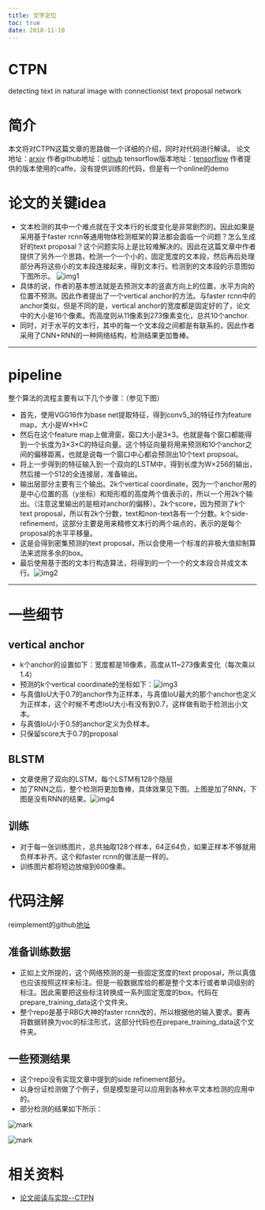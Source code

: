 ```yaml
---
title: 文字定位
toc: true
date: 2018-11-10
---
```



# CTPN

detecting text in natural image with connectionist text proposal network

# 简介

本文将对CTPN这篇文章的思路做一个详细的介绍，同时对代码进行解读。
论文地址：[arxiv](https://arxiv.org/pdf/1609.03605.pdf)
作者github地址：[github](https://github.com/tianzhi0549/CTPN)
tensorflow版本地址：[tensorflow](https://github.com/eragonruan/text-detection-ctpn)
作者提供的版本使用的caffe，没有提供训练的代码，但是有一个online的demo


# 论文的关键idea

- 文本检测的其中一个难点就在于文本行的长度变化是非常剧烈的。因此如果是采用基于faster rcnn等通用物体检测框架的算法都会面临一个问题？怎么生成好的text proposal？这个问题实际上是比较难解决的。因此在这篇文章中作者提供了另外一个思路，检测一个一个小的，固定宽度的文本段，然后再后处理部分再将这些小的文本段连接起来，得到文本行。检测到的文本段的示意图如下图所示。
  ![img1](http://slade-ruan.me/img/in-post/ctpn/in-post-1022-01.png)
- 具体的说，作者的基本想法就是去预测文本的竖直方向上的位置，水平方向的位置不预测。因此作者提出了一个vertical anchor的方法。与faster rcnn中的anchor类似，但是不同的是，vertical anchor的宽度都是固定好的了，论文中的大小是16个像素。而高度则从11像素到273像素变化，总共10个anchor.
- 同时，对于水平的文本行，其中的每一个文本段之间都是有联系的，因此作者采用了CNN+RNN的一种网络结构，检测结果更加鲁棒。

------

# pipeline

整个算法的流程主要有以下几个步骤：（参见下图）

- 首先，使用VGG16作为base net提取特征，得到conv5_3的特征作为feature map，大小是W×H×C
- 然后在这个feature map上做滑窗，窗口大小是3×3。也就是每个窗口都能得到一个长度为3×3×C的特征向量。这个特征向量将用来预测和10个anchor之间的偏移距离，也就是说每一个窗口中心都会预测出10个text propsoal。
- 将上一步得到的特征输入到一个双向的LSTM中，得到长度为W×256的输出，然后接一个512的全连接层，准备输出。
- 输出层部分主要有三个输出。2k个vertical coordinate，因为一个anchor用的是中心位置的高（y坐标）和矩形框的高度两个值表示的，所以一个用2k个输出。（注意这里输出的是相对anchor的偏移）。2k个score，因为预测了k个text proposal，所以有2k个分数，text和non-text各有一个分数。k个side-refinement，这部分主要是用来精修文本行的两个端点的，表示的是每个proposal的水平平移量。
- 这是会得到密集预测的text proposal，所以会使用一个标准的非极大值抑制算法来滤除多余的box。
- 最后使用基于图的文本行构造算法，将得到的一个一个的文本段合并成文本行。![img2](http://slade-ruan.me/img/in-post/ctpn/in-post-1022-02.png)

------

# 一些细节

## vertical anchor

- k个anchor的设置如下：宽度都是16像素，高度从11~273像素变化（每次乘以1.4）
- 预测的k个vertical coordinate的坐标如下：![img3](http://slade-ruan.me/img/in-post/ctpn/in-post-1022-03.png)
- 与真值IoU大于0.7的anchor作为正样本，与真值IoU最大的那个anchor也定义为正样本，这个时候不考虑IoU大小有没有到0.7，这样做有助于检测出小文本。
- 与真值IoU小于0.5的anchor定义为负样本。
- 只保留score大于0.7的proposal

## BLSTM

- 文章使用了双向的LSTM，每个LSTM有128个隐层
- 加了RNN之后，整个检测将更加鲁棒，具体效果见下图。上图是加了RNN，下图是没有RNN的结果。![img4](http://slade-ruan.me/img/in-post/ctpn/in-post-1022-04.png)

## 训练

- 对于每一张训练图片，总共抽取128个样本，64正64负，如果正样本不够就用负样本补齐。这个和faster rcnn的做法是一样的。
- 训练图片都将短边放缩到600像素。

# 代码注解

reimplement的github[地址](https://github.com/eragonruan/text-detection-ctpn)

## 准备训练数据

- 正如上文所提的，这个网络预测的是一些固定宽度的text proposal，所以真值也应该按照这样来标注。但是一般数据库给的都是整个文本行或者单词级别的标注。因此需要把这些标注转换成一系列固定宽度的box。代码在prepare_training_data这个文件夹。
- 整个repo是基于RBG大神的faster rcnn改的，所以根据他的输入要求。要再将数据转换为voc的标注形式，这部分代码也在prepare_training_data这个文件夹。

## 一些预测结果

- 这个repo没有实现文章中提到的side refinement部分。
- 以身份证检测做了个例子，但是模型是可以应用到各种水平文本检测的应用中的。
- 部分检测的结果如下所示：


![mark](http://images.iterate.site/blog/image/181106/LmEDH92jG0.png?imageslim)



![mark](http://images.iterate.site/blog/image/181106/HJ3ChhEb61.png?imageslim)



# 相关资料

- [论文阅读与实现--CTPN](http://slade-ruan.me/2017/10/22/text-detection-ctpn/)
